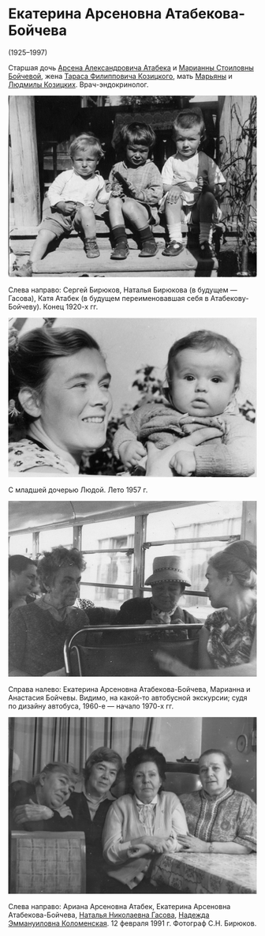 # Екатерина Арсеновна Атабекова-Бойчева
(1925–1997)

Старшая дочь [Арсена Александровича Атабека](ArAA.md) и [Марианны Стоиловны Бойчевой](MSB.md), жена [Тараса Филипповича Козицкого](TFK.md), мать [Марьяны](MTK.md) и [Людмилы Козицких](LTK.md). Врач-эндокринолог.

![](img/SB-NB-EA.jpg)

Слева направо: Сергей Бирюков, Наталья Бирюкова (в будущем — Гасова), 
Катя Атабек (в будущем переименовавшая себя в Атабекову-Бойчеву).
Конец 1920-х гг.

![](img/EAAB-LTK-1957.jpg)

С младшей дочерью Людой. Лето 1957 г.

![](img/ASB-MSB-EAAB.jpg)

Справа налево: Екатерина Арсеновна Атабекова-Бойчева, Марианна и Анастасия Бойчевы.
Видимо, на какой-то автобусной экскурсии; судя по дизайну автобуса,
1960-е — начало 1970-х гг.

![](img/AENN-1991-02-12.jpg)

Слева направо: Ариана Арсеновна Атабек, Екатерина Арсеновна Атабекова-Бойчева, 
[Наталья Николаевна Гасова](NNG.md), [Надежда Эммануиловна Коломенская](NEK.md). 
12 февраля 1991 г. Фотограф С.Н. Бирюков.